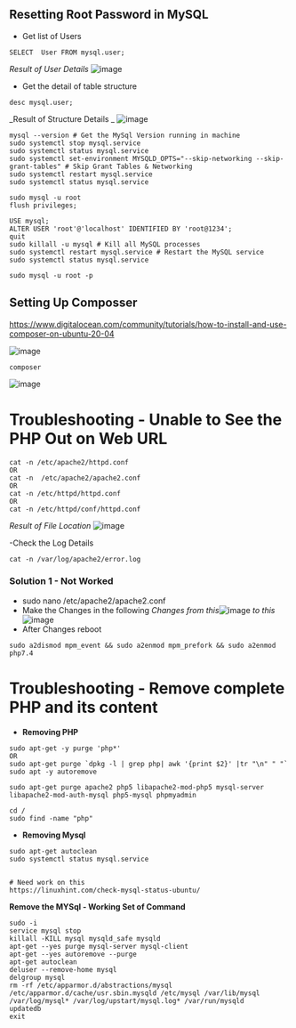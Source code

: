 ## Resetting Root Password in MySQL

- Get list of Users
```
SELECT  User FROM mysql.user;
```
_Result of User Details_
![image](https://user-images.githubusercontent.com/111234771/210124826-1d94f358-7d3a-41f6-af3d-cd8cdfcf67b5.png)

- Get the detail of table structure
```
desc mysql.user;
``` 
_Result of Structure Details _
![image](https://user-images.githubusercontent.com/111234771/210124870-a5cc2215-917d-42d6-a75a-aad77521e56e.png)

```
mysql --version # Get the MySql Version running in machine
sudo systemctl stop mysql.service
sudo systemctl status mysql.service
sudo systemctl set-environment MYSQLD_OPTS="--skip-networking --skip-grant-tables" # Skip Grant Tables & Networking
sudo systemctl restart mysql.service
sudo systemctl status mysql.service

sudo mysql -u root
flush privileges;

USE mysql;
ALTER USER 'root'@'localhost' IDENTIFIED BY 'root@1234';
quit
sudo killall -u mysql # Kill all MySQL processes 
sudo systemctl restart mysql.service # Restart the MySQL service
sudo systemctl status mysql.service 

sudo mysql -u root -p
```

## Setting Up Composser

https://www.digitalocean.com/community/tutorials/how-to-install-and-use-composer-on-ubuntu-20-04


![image](https://user-images.githubusercontent.com/111234771/210087701-f5c23d89-2bd1-4e2c-bee6-90469844bf9c.png)

```
composer
```
![image](https://user-images.githubusercontent.com/111234771/210087838-a8da959f-ce1c-4e38-b774-82560c8c4973.png)


# Troubleshooting - Unable to See the PHP Out on Web URL

```
cat -n /etc/apache2/httpd.conf
OR
cat -n  /etc/apache2/apache2.conf
OR
cat -n /etc/httpd/httpd.conf
OR
cat -n /etc/httpd/conf/httpd.conf
```
_Result of File Location_
![image](https://user-images.githubusercontent.com/111234771/210127889-846e5f47-b659-4cad-81ba-775369fc6d24.png)

-Check the Log Details
```
cat -n /var/log/apache2/error.log
```

### Solution 1 - Not Worked
- sudo nano /etc/apache2/apache2.conf
- Make the Changes in the following
_Changes from this_![image](https://user-images.githubusercontent.com/111234771/210128221-bb82ae91-33f4-48c1-9df5-581de2a80a93.png)
_to this_ ![image](https://user-images.githubusercontent.com/111234771/210128383-83d3fd76-6510-48df-9906-9475e8f95ba1.png)
- After Changes reboot
```
sudo a2dismod mpm_event && sudo a2enmod mpm_prefork && sudo a2enmod php7.4
```

# Troubleshooting - Remove complete PHP and its content
- __Removing PHP__
```
sudo apt-get -y purge 'php*'
OR
sudo apt-get purge `dpkg -l | grep php| awk '{print $2}' |tr "\n" " "`
sudo apt -y autoremove

sudo apt-get purge apache2 php5 libapache2-mod-php5 mysql-server libapache2-mod-auth-mysql php5-mysql phpmyadmin

cd /
sudo find -name "php"
```

- __Removing Mysql__
```
sudo apt-get autoclean
sudo systemctl status mysql.service


# Need work on this
https://linuxhint.com/check-mysql-status-ubuntu/
```
__Remove the MYSql - Working Set of Command__
```
sudo -i
service mysql stop
killall -KILL mysql mysqld_safe mysqld
apt-get --yes purge mysql-server mysql-client
apt-get --yes autoremove --purge
apt-get autoclean
deluser --remove-home mysql
delgroup mysql
rm -rf /etc/apparmor.d/abstractions/mysql /etc/apparmor.d/cache/usr.sbin.mysqld /etc/mysql /var/lib/mysql /var/log/mysql* /var/log/upstart/mysql.log* /var/run/mysqld
updatedb
exit
```
